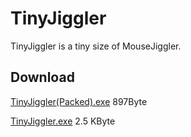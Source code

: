 # TinyJiggler
TinyJiggler is a tiny size of MouseJiggler.

## Download

[TinyJiggler\(Packed\).exe](https://github.com/JuncoJet/TinyJiggler/blob/master/Release/TinyJiggler\(Packed\).exe) 897Byte

[TinyJiggler.exe](https://github.com/JuncoJet/TinyJiggler/blob/master/Release/TinyJiggler.exe)  2.5 KByte